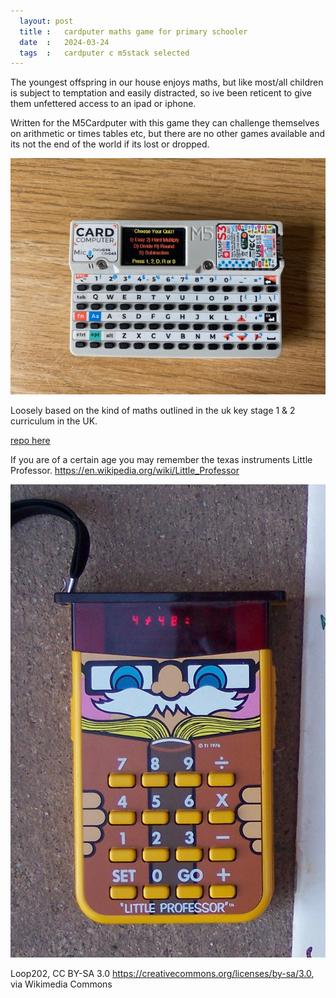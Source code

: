 ```yaml
---
  layout: post
  title :   cardputer maths game for primary schooler
  date  :   2024-03-24
  tags  :   cardputer c m5stack selected
---
```


The youngest offspring in our house enjoys maths, but like most/all children is subject to temptation and easily distracted, so ive been reticent to give them unfettered access to an ipad or iphone.

Written for the M5Cardputer with this game they can challenge themselves on arithmetic or times tables etc, but there are no other games available and its not the end of the world if its lost or dropped.

![](/images/IMG_0467.jpg)

Loosely based on the kind of maths outlined in the uk key stage 1 & 2 curriculum in the UK.

[repo here](https://github.com/seanbutler/M5CardputerMathGame)

If you are of a certain age you may remember the texas instruments Little Professor. https://en.wikipedia.org/wiki/Little_Professor

![](/images/Little_Professor.JPG)

Loop202, CC BY-SA 3.0 https://creativecommons.org/licenses/by-sa/3.0, via Wikimedia Commons